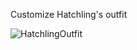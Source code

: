 Customize Hatchling's outfit

![HatchlingOutfit](https://user-images.githubusercontent.com/96493201/169714549-6c23b607-8c0a-48ee-8316-5c6b38e80425.png)
